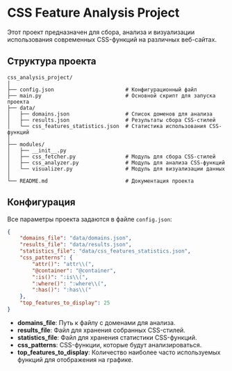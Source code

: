 # CSS Feature Analysis Project

Этот проект предназначен для сбора, анализа и визуализации использования современных CSS-функций на различных веб-сайтах.

## Структура проекта

```
css_analysis_project/
│
├── config.json                       # Конфигурационный файл
├── main.py                           # Основной скрипт для запуска проекта
├── data/
│   ├── domains.json                  # Список доменов для анализа
│   ├── results.json                  # Результаты сбора CSS-стилей
│   └── css_features_statistics.json  # Статистика использования CSS-функций
│
├── modules/
│   ├── __init__.py
│   ├── css_fetcher.py                # Модуль для сбора CSS-стилей
│   ├── css_analyzer.py               # Модуль для анализа CSS-функций
│   └── visualizer.py                 # Модуль для визуализации данных
│
└── README.md                         # Документация проекта
```

## Конфигурация

Все параметры проекта задаются в файле `config.json`:

```json
{
    "domains_file": "data/domains.json",
    "results_file": "data/results.json",
    "statistics_file": "data/css_features_statistics.json",
    "css_patterns": {
        "attr()": "attr\\(",
        "@container": "@container",
        ":is()": ":is\\(",
        ":where()": ":where\\(",
        ":has()": ":has\\("
    },
    "top_features_to_display": 25
}
```

- **domains_file**: Путь к файлу с доменами для анализа.
- **results_file**: Файл для хранения собранных CSS-стилей.
- **statistics_file**: Файл для хранения статистики CSS-функций.
- **css_patterns**: CSS-функции, которые будут анализироваться.
- **top_features_to_display**: Количество наиболее часто используемых функций для отображения на графике.
